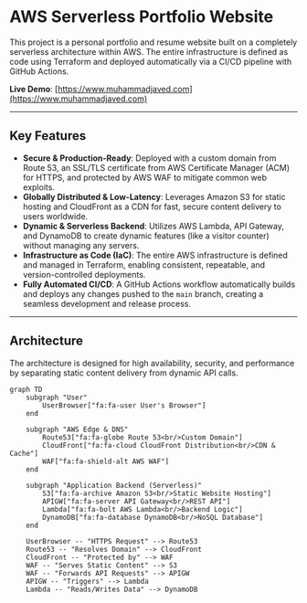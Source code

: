 # AWS Serverless Portfolio Website

This project is a personal portfolio and resume website built on a completely serverless architecture within AWS. The entire infrastructure is defined as code using Terraform and deployed automatically via a CI/CD pipeline with GitHub Actions.

**Live Demo**: [https://www.muhammadjaved.com](https://www.muhammadjaved.com)

***

## Key Features

* **Secure & Production-Ready**: Deployed with a custom domain from Route 53, an SSL/TLS certificate from AWS Certificate Manager (ACM) for HTTPS, and protected by AWS WAF to mitigate common web exploits.
* **Globally Distributed & Low-Latency**: Leverages Amazon S3 for static hosting and CloudFront as a CDN for fast, secure content delivery to users worldwide.
* **Dynamic & Serverless Backend**: Utilizes AWS Lambda, API Gateway, and DynamoDB to create dynamic features (like a visitor counter) without managing any servers.
* **Infrastructure as Code (IaC)**: The entire AWS infrastructure is defined and managed in Terraform, enabling consistent, repeatable, and version-controlled deployments.
* **Fully Automated CI/CD**: A GitHub Actions workflow automatically builds and deploys any changes pushed to the `main` branch, creating a seamless development and release process.

***

## Architecture

The architecture is designed for high availability, security, and performance by separating static content delivery from dynamic API calls.

```mermaid
graph TD
    subgraph "User"
        UserBrowser["fa:fa-user User's Browser"]
    end

    subgraph "AWS Edge & DNS"
        Route53["fa:fa-globe Route 53<br/>Custom Domain"]
        CloudFront["fa:fa-cloud CloudFront Distribution<br/>CDN & Cache"]
        WAF["fa:fa-shield-alt AWS WAF"]
    end

    subgraph "Application Backend (Serverless)"
        S3["fa:fa-archive Amazon S3<br/>Static Website Hosting"]
        APIGW["fa:fa-server API Gateway<br/>REST API"]
        Lambda["fa:fa-bolt AWS Lambda<br/>Backend Logic"]
        DynamoDB["fa:fa-database DynamoDB<br/>NoSQL Database"]
    end

    UserBrowser -- "HTTPS Request" --> Route53
    Route53 -- "Resolves Domain" --> CloudFront
    CloudFront -- "Protected by" --> WAF
    WAF -- "Serves Static Content" --> S3
    WAF -- "Forwards API Requests" --> APIGW
    APIGW -- "Triggers" --> Lambda
    Lambda -- "Reads/Writes Data" --> DynamoDB
